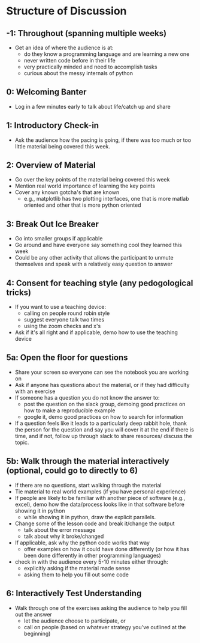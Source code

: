 # Structure of Discussion


## -1: Throughout (spanning multiple weeks)

- Get an idea of where the audience is at:
  - do they know a programming language and are learning a new one
  - never written code before in their life
  - very practically minded and need to accomplish tasks
  - curious about the messy internals of python

## 0: Welcoming Banter

- Log in a few minutes early to talk about life/catch up and share

## 1: Introductory Check-in

- Ask the audience how the pacing is going, if there was too much or too little material being
  covered this week.

## 2: Overview of Material

- Go over the key points of the material being covered this week
- Mention real world importance of learning the key points
- Cover any known gotcha's that are known
  - e.g., matplotlib has two plotting interfaces, one that is more matlab oriented
    and other that is more python oriented

## 3: Break Out Ice Breaker

- Go into smaller groups if applicable
- Go around and have everyone say something cool they learned this week
- Could be any other activity that allows the participant to unmute themselves and speak
  with a relatively easy question to answer

## 4: Consent for teaching style (any pedogological tricks)

- If you want to use a teaching device:
  - calling on people round robin style
  - suggest everyone talk two times
  - using the zoom checks and x's
- Ask if it's all right and if applicable, demo how to
  use the teaching device

## 5a: Open the floor for questions

- Share your screen so everyone can see the notebook you are working on
- Ask if anyone has questions about the material, or if they had difficulty with an exercise
- If someone has a question you do not know the answer to:
  - post the question on the slack group, demoing good practices on how to make a reproducible example
  - google it, demo good practices on how to search for information
- If a question feels like it leads to a particularly deep rabbit hole,
  thank the person for the question and say you will cover it at the end
  if there is time, and if not, follow up through slack to share resources/
  discuss the topic.

## 5b: Walk through the material interactively (optional, could go to directly to 6)

- If there are no questions, start walking through the material
- Tie material to real world examples (if you have personal experience)
- If people are likely to be familiar with another piece of software (e.g., excel),
  demo how the data/process looks like in that software before showing it
  in python
  - while showing it in python, draw the explicit parallels.
- Change some of the lesson code and break it/change the output
  - talk about the error message
  - talk about why it broke/changed
- If applicable, ask why the python code works that way
  - offer examples on how it could have done differently
    (or how it has been done differently in other programming languages)
- check in with the audience every 5-10 minutes either through:
  - explicitly asking if the material made sense
  - asking them to help you fill out some code

## 6: Interactively Test Understanding

- Walk through one of the exercises asking the audience to help you fill out the answer
  - let the audience choose to participate, or
  - call on people (based on whatever strategy you've outlined at the beginning)
